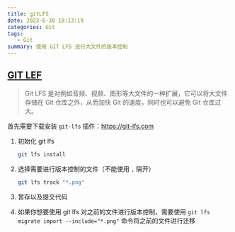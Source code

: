 ```yaml
---
title: gitLFS
date: 2023-6-30 18:13:19
categories: Git
tags:
   - Git
summary: 使用 GIT LFS 进行大文件的版本控制
---
```


## [GIT LEF](https://git-lfs.com)

> Git LFS 是对例如音频、视频、图形等大文件的一种扩展，它可以将大文件存储在 Git
> 仓库之外，从而加快 Git 的速度，同时也可以避免 Git 仓库过大。

首先需要下载安装 `git-lfs` 插件：<https://git-lfs.com>

1. 初始化 git lfs

   ```bash
   git lfs install
   ```

2. 选择需要进行版本控制的文件（不能使用 `,` 隔开）

   ```bash
   git lfs track "*.png"
   ```

3. 暂存以及提交代码
4. 如果你想要使用 git lfs 对之前的文件进行版本控制，需要使用
   `git lfs migrate import --include="*.png"` 命令将之前的文件进行迁移
